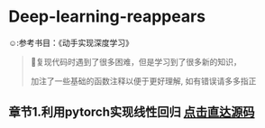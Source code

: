 # Deep-learning-reappears
☺️:参考书目：《动手实现深度学习》
> 🚀复现代码时遇到了很多困难，但是学习到了很多新的知识，
>
> 加注了一些基础的函数注释以便于更好理解,
> 如有错误请多多指正
## 章节1.利用pytorch实现线性回归 [点击直达源码](https://github.com/Duanxian0x0/Deep-learning-reappears/blob/main/pytorch%E5%AE%9E%E7%8E%B0%E7%BA%BF%E6%80%A7%E5%9B%9E%E5%BD%92)
